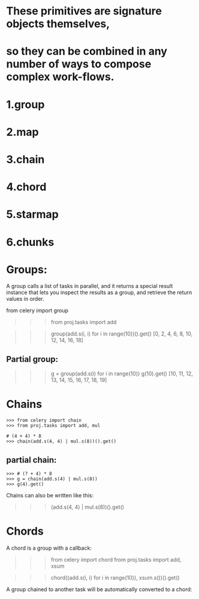 # These primitives are signature objects themselves, 
# so they can be combined in any number of ways to compose complex work-flows.


# 1.group
# 2.map
# 3.chain
# 4.chord
# 5.starmap
# 6.chunks


# Groups: 
A group calls a list of tasks in parallel, 
and it returns a special result instance that lets you inspect the results as a group, 
and retrieve the return values in order.

 from celery import group
>>> from proj.tasks import add

>>> group(add.s(i, i) for i in range(10))().get()
[0, 2, 4, 6, 8, 10, 12, 14, 16, 18]


## Partial group:
>>> g = group(add.s(i) for i in range(10))
>>> g(10).get()
[10, 11, 12, 13, 14, 15, 16, 17, 18, 19]




# Chains

    >>> from celery import chain
    >>> from proj.tasks import add, mul

    # (4 + 4) * 8
    >>> chain(add.s(4, 4) | mul.s(8))().get()


## partial chain:
    >>> # (? + 4) * 8
    >>> g = chain(add.s(4) | mul.s(8))
    >>> g(4).get()

Chains can also be written like this:

>>> (add.s(4, 4) | mul.s(8))().get()

# Chords
A chord is a group with a callback:

>>> from celery import chord
>>> from proj.tasks import add, xsum

>>> chord((add.s(i, i) for i in range(10)), xsum.s())().get()

A group chained to another task will be automatically converted to a chord: